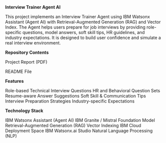 **Interview Trainer Agent AI**

This project implements an Interview Trainer Agent using IBM Watsonx Assistant (Agent AI) with Retrieval-Augmented Generation (RAG) and Vector Index.
The Agent helps users prepare for job interviews by providing role-specific questions, model answers, soft skill tips, HR guidelines, and industry expectations. It is designed to build user confidence and simulate a real interview environment.


**Repository Contents**

Project Report (PDF)

README File


**Features**

Role-based Technical Interview Questions
HR and Behavioral Question Sets
Resume-aware Answer Suggestions
Soft Skill & Communication Tips
Interview Preparation Strategies
Industry-specific Expectations


**Technology Stack**

IBM Watsonx Assistant (Agent AI)
IBM Granite / Mistral Foundation Model
Retrieval-Augmented Generation (RAG)
Vector Indexing
IBM Cloud Deployment Space
IBM Watsonx.ai Studio
Natural Language Processing (NLP)

